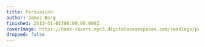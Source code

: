 ```yaml
---
title: Persuasion
author: James Borg
finished: 2012-01-01T00:00:00.000Z
coverImage: https://book-covers.nyc3.digitaloceanspaces.com/readings/persuasion-01.jpg
dropped: false
---
```


